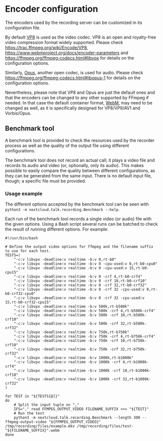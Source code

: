 # Encoder configuration

The encoders used by the recording server can be customized in its configuration file.

By default [VP8](https://en.wikipedia.org/wiki/VP8) is used as the video codec. VP8 is an open and royalty-free video compression format widely supported. Please check https://trac.ffmpeg.org/wiki/Encode/VP8, https://www.webmproject.org/docs/encoder-parameters and https://ffmpeg.org/ffmpeg-codecs.html#libvpx for details on the configuration options.

Similarly, [Opus](https://en.wikipedia.org/wiki/Opus), another open codec, is used for audio. Please check https://ffmpeg.org/ffmpeg-codecs.html#libopus-1 for details on the configuration options.

Nevertheless, please note that VP8 and Opus are just the default ones and that the encoders can be changed to any other supported by FFmpeg if needed. In that case the default container format, [WebM](https://en.wikipedia.org/wiki/WebM), may need to be changed as well, as it is specifically designed for VP8/VP9/AV1 and Vorbis/Opus.

## Benchmark tool

A benchmark tool is provided to check the resources used by the recorder process as well as the quality of the output file using different configurations.

The benchmark tool does not record an actual call; it plays a video file and records its audio and video (or, optionally, only its audio). This makes possible to easily compare the quality between different configurations, as they can be generated from the same input. There is no default input file, though; a specific file must be provided.

### Usage example

The different options accepted by the benchmark tool can be seen with `python3 -m nextcloud.talk.recording.Benchmark --help`.

Each run of the benchmark tool records a single video (or audio) file with the given options. Using a Bash script several runs can be batched to check the result of running different options. For example:
```
#!/usr/bin/bash

# Define the output video options for ffmpeg and the filename suffix to use for each test.
TESTS=(
    "-c:v libvpx -deadline:v realtime -b:v 0,rt-b0"
    "-c:v libvpx -deadline:v realtime -b:v 0 -cpu-used:v 0,rt-b0-cpu0"
    "-c:v libvpx -deadline:v realtime -b:v 0 -cpu-used:v 15,rt-b0-cpu15"
    "-c:v libvpx -deadline:v realtime -b:v 0 -crf 4,rt-b0-crf4"
    "-c:v libvpx -deadline:v realtime -b:v 0 -crf 10,rt-b0-crf10"
    "-c:v libvpx -deadline:v realtime -b:v 0 -crf 32,rt-b0-crf32"
    "-c:v libvpx -deadline:v realtime -b:v 0 -crf 32 -cpu-used:v 0,rt-b0-crf32-cpu0"
    "-c:v libvpx -deadline:v realtime -b:v 0 -crf 32 -cpu-used:v 15,rt-b0-crf32-cpu15"
    "-c:v libvpx -deadline:v realtime -b:v 500k,rt-b500k"
    "-c:v libvpx -deadline:v realtime -b:v 500k -crf 4,rt-b500k-crf4"
    "-c:v libvpx -deadline:v realtime -b:v 500k -crf 10,rt-b500k-crf10"
    "-c:v libvpx -deadline:v realtime -b:v 500k -crf 32,rt-b500k-crf32"
    "-c:v libvpx -deadline:v realtime -b:v 750k,rt-b750k"
    "-c:v libvpx -deadline:v realtime -b:v 750k -crf 4,rt-b750k-crf4"
    "-c:v libvpx -deadline:v realtime -b:v 750k -crf 10,rt-b750k-crf10"
    "-c:v libvpx -deadline:v realtime -b:v 750k -crf 32,rt-b750k-crf32"
    "-c:v libvpx -deadline:v realtime -b:v 1000k,rt-b1000k"
    "-c:v libvpx -deadline:v realtime -b:v 1000k -crf 4,rt-b1000k-crf4"
    "-c:v libvpx -deadline:v realtime -b:v 1000k -crf 10,rt-b1000k-crf10"
    "-c:v libvpx -deadline:v realtime -b:v 1000k -crf 32,rt-b1000k-crf32"
)

for TEST in "${TESTS[@]}"
do
    # Split the input tuple on ","
    IFS="," read FFMPEG_OUTPUT_VIDEO FILENAME_SUFFIX <<< "${TEST}"
    # Run the test
    python3 -m nextcloud.talk.recording.Benchmark --length 300 --ffmpeg-output-video "${FFMPEG_OUTPUT_VIDEO}" /tmp/recording/files/example.mkv /tmp/recording/files/test-"${FILENAME_SUFFIX}".webm
done
```

